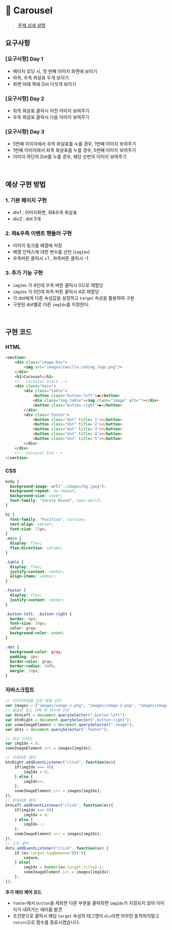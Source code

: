 # :pushpin: Carousel
> [문제 상세 설명](https://book.vanillacoding.co/starter-kit/step-4/interacting-with-webpages/carousel)

## 요구사항
### [요구사항] Day 1
- 페이지 로딩 시, 첫 번째 이미지 화면에 보이기
- 좌측, 우측 화살표 두개 보이기
- 화면 아래 쪽에 Dot 다섯개 보이기

### [요구사항] Day 2
- 좌측 화살표 클릭시 이전 이미지 보여주기
- 우측 화살표 클릭시 다음 이미지 보여주기

### [요구사항] Day 3
- 5번째 이미지에서 우측 화살표를 누를 경우, 1번째 이미지 보여주기
- 1번째 이미지에서 좌측 화살표를 누를 경우, 5번째 이미지 보여주기
- 이미지 하단의 Dot를 누를 경우, 해당 순번의 이미지 보여주기

<br>

## 예상 구현 방법
### 1. 기본 페이지 구현
- div1 : 이미지화면, 좌&우측 화살표
- div2 : dot 5개

### 2. 좌&우측 이벤트 핸들러 구현
- 이미지 링크를 배열에 저장
- 배열 인덱스에 대한 변수를 선언 (`imgIdx`)
- 우측버튼 클릭시 +1 , 좌측버튼 클릭시 -1

### 3. 추가 기능 구현
- `imgIdx` 가 4인데 우측 버튼 클릭시 0으로 재할당
- `imgIdx` 가 0인데 좌측 버튼 클릭시 4로 재할당
- 각 dot에게 다른 속성값을 설정하고 `target` 속성을 활용하여 구분
- 구분된 dot별로 다른 `imgIdx`를 지정한다.

<br>

## 구현 코드
### HTML
```html
<section>
    <div class="image-box">
        <img src="images/vanilla_coding_logo.png"/>
    </div>
    <h1>Carousel</h1>
    <!-- Carousel Start -->
    <div class="main">
        <div class="table">
            <button class="button-left">◀</button>
            <div class="img-table"><img class="image" alt=""></div>
            <button class="button-right">▶</button>
        </div>
        <div class="footer">
            <button class="dot" title='1'></button>
            <button class="dot" title='2'></button>
            <button class="dot" title='3'></button>
            <button class="dot" title='4'></button>
            <button class="dot" title='5'></button>
        </div>
    </div>
    <!-- Carousel End -->
</section>
```

### CSS
```css
body {
  background-image: url("./images/bg.jpeg");
  background-repeat: no-repeat;
  background-size: cover;
  font-family: "Varela Round", sans-serif;
}

h1 {
  font-family: "Pacifico", cursive;
  text-align: center;
  font-size: 72px;
}
.main {
  display: flex;
  flex-direction: column;
}

.table {
  display: flex;
  justify-content: center;
  align-items: center;
}

.footer {
  display: flex;
  justify-content: center;
}

.button-left, .button-right {
  border: 0px;
  font-size: 30px;
  color: gray;
  background-color: unset;
}

.dot {
  background-color: gray;
  padding: 4px;
  border-color: gray;
  border-radius: 100%;
  margin: 10px;
}
```

### 자바스크립트
```jsx
// 이미지파일을 담은 배열 선언
var images = ["images/image-1.png", "images/image-2.png", "images/image-3.png", "images/image-4.png", "images/image-5.png"];
// 필요한 요소 선택 후 변수에 선언
var btnLeft = document.querySelector(".button-left");
var btnRight = document.querySelector(".button-right");
var someImageElement = document.querySelector(".image");
var dots = document.querySelector(".footer");

// 최초 이미지
var imgIdx = 0;
someImageElement.src = images[imgIdx];

// 우측버튼 클릭
btnRight.addEventListener("click", function(ev){
    if(imgIdx === 4){
        imgIdx = 0;
    } else {
        imgIdx++;
    };
    someImageElement.src = images[imgIdx];
});
// 좌측버튼 클릭
btnLeft.addEventListener("click", function(ev){
    if(imgIdx === 0){
        imgIdx = 4;
    } else {
        imgIdx--;
    };
    someImageElement.src = images[imgIdx];
});
// 도트 클릭
dots.addEventListener("click", function(ev) {
    if (ev.target.tagName==='DIV'){
        return;
    } else{
        imgIdx = Number(ev.target.title)-1;
        someImageElement.src = images[imgIdx];
    };
});

```
**추가 에러 제어 코드**
- `footer`에서 `button`을 제외한 다른 부분을 클릭하면 `imgIdx`가 지정되지 않아 이미지가 내려가는 에러를 발견
- 조건문으로 클릭시 해당 `target` 속성의 태그명이 `div`라면 아무런 동작하지말고 `return`으로 함수를 종료시켰습니다.